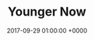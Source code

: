 ---
layout: none
title: "Younger Now"
artist: "Miley Cyrus"
secondary_artists: ""
art: "miley-cyrus-younger-now.jpg"
spotify_url: https://open.spotify.com/album/5xG9gJcs9ut3qDWezHUlsX
date: 2017-09-29 01:00:00 +0000
categories: album
tags: []
---